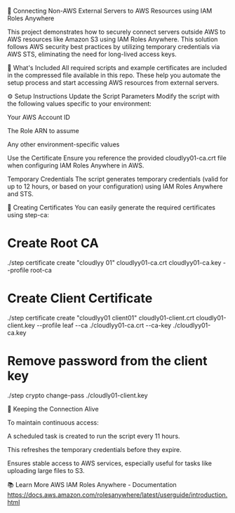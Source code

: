 🔐 Connecting Non-AWS External Servers to AWS Resources using IAM Roles Anywhere

This project demonstrates how to securely connect servers outside AWS to AWS resources like Amazon S3 using IAM Roles Anywhere. This solution follows AWS security best practices by utilizing temporary credentials via AWS STS, eliminating the need for long-lived access keys.

📁 What's Included
All required scripts and example certificates are included in the compressed file available in this repo. These help you automate the setup process and start accessing AWS resources from external servers.

⚙️ Setup Instructions
Update the Script Parameters
Modify the script with the following values specific to your environment:

Your AWS Account ID

The Role ARN to assume

Any other environment-specific values

Use the Certificate
Ensure you reference the provided cloudlyy01-ca.crt file when configuring IAM Roles Anywhere in AWS.

Temporary Credentials
The script generates temporary credentials (valid for up to 12 hours, or based on your configuration) using IAM Roles Anywhere and STS.

🔧 Creating Certificates
You can easily generate the required certificates using step-ca:

# Create Root CA
./step certificate create "cloudlyy 01" cloudlyy01-ca.crt cloudlyy01-ca.key --profile root-ca

# Create Client Certificate
./step certificate create "cloudlyy01 client01" cloudly01-client.crt cloudly01-client.key --profile leaf --ca ./cloudlyy01-ca.crt --ca-key ./cloudlyy01-ca.key

# Remove password from the client key
./step crypto change-pass ./cloudly01-client.key


🔁 Keeping the Connection Alive

To maintain continuous access:

A scheduled task is created to run the script every 11 hours.

This refreshes the temporary credentials before they expire.

Ensures stable access to AWS services, especially useful for tasks like uploading large files to S3.

📚 Learn More
AWS IAM Roles Anywhere - Documentation  https://docs.aws.amazon.com/rolesanywhere/latest/userguide/introduction.html
